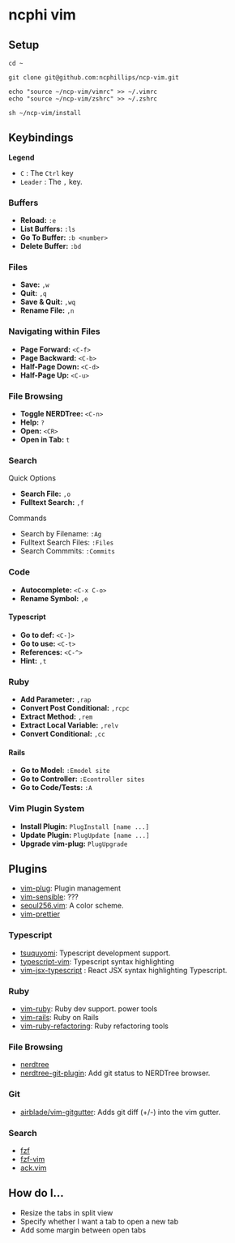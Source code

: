 # ncphi vim

## Setup

```ssh
cd ~

git clone git@github.com:ncphillips/ncp-vim.git

echo "source ~/ncp-vim/vimrc" >> ~/.vimrc
echo "source ~/ncp-vim/zshrc" >> ~/.zshrc

sh ~/ncp-vim/install
```

## Keybindings

**Legend**

* `C` : The `Ctrl` key
* `Leader` : The `,` key.

### Buffers

* **Reload:** `:e`
* **List Buffers:** `:ls`
* **Go To Buffer:** `:b <number>`
* **Delete Buffer:** `:bd`

### Files

* **Save:** `,w`
* **Quit:** `,q`
* **Save & Quit:** `,wq`
* **Rename File:** `,n`

### Navigating within Files

* **Page Forward:** `<C-f>`
* **Page Backward:** `<C-b>`
* **Half-Page Down:** `<C-d>`
* **Half-Page Up:** `<C-u>`

### File Browsing

* **Toggle NERDTree:** `<C-n>`
* **Help:** `?`
* **Open:** `<CR>`
* **Open in Tab:** `t`

### Search

Quick Options

* **Search File:** `,o`
* **Fulltext Search:** `,f`

Commands

* Search by Filename: `:Ag`
* Fulltext Search Files: `:Files`
* Search Commmits: `:Commits`

### Code

* **Autocomplete:** `<C-x C-o>`
* **Rename Symbol:** `,e`

#### Typescript

* **Go to def:** `<C-]>`
* **Go to use:** `<C-t>`
* **References:** `<C-^>`
* **Hint:** `,t`

### Ruby

* **Add Parameter:** `,rap`
* **Convert Post Conditional:** `,rcpc`
* **Extract Method:** `,rem`
* **Extract Local Variable:** `,relv`
* **Convert Conditional:** `,cc`

#### Rails

* **Go to Model:** `:Emodel site`
* **Go to Controller:** `:Econtroller sites`
* **Go to Code/Tests:** `:A`

### Vim Plugin System

* **Install Plugin:** `PlugInstall [name ...]`
* **Update Plugin:** `PlugUpdate [name ...]`
* **Upgrade vim-plug:** `PlugUpgrade`

## Plugins

* [vim-plug](https://github.com/junegunn/vim-plug): Plugin management
* [vim-sensible](https://github.com/tpope/vim-sensible): ???
* [seoul256.vim](https://github.com/junegunn/seoul256.vim): A color scheme.
* [vim-prettier](https://github.com/prettier/vim-prettier)

### Typescript

* [tsuquyomi](https://github.com/Quramy/tsuquyomi): Typescript development
  support.
* [typescript-vim](https://github.com/leafgarland/typescript-vim):
  Typescript syntax highlighting
* [vim-jsx-typescript](https://github.com/peitalin/vim-jsx-typescript)
  : React JSX syntax highlighting Typescript.

### Ruby

* [vim-ruby](https://github.com/vim-ruby/vim-ruby): Ruby dev support.
  power tools
* [vim-rails](https://github.com/tpope/vim-rails): Ruby on Rails
* [vim-ruby-refactoring](https://github.com/ecomba/vim-ruby-refactoring): Ruby refactoring tools

### File Browsing

* [nerdtree](https://github.com/scrooloose/nerdtree)
* [nerdtree-git-plugin](https://github.com/Xuyuanp/nerdtree-git-plugin): Add git status to NERDTree browser.

### Git
* [airblade/vim-gitgutter](https://github.com/airblade/vim-gitgutter): Adds
  git diff (+/-) into the vim gutter.

### Search

* [fzf](https://github.com/junegunn/fzf)
* [fzf-vim](https://github.com/junegunn/fzf-vim)
* [ack.vim](https://github.com/mileszs/ack.vim')

## How do I...

* Resize the tabs in split view
* Specify whether I want a tab to open a new tab
* Add some margin between open tabs

